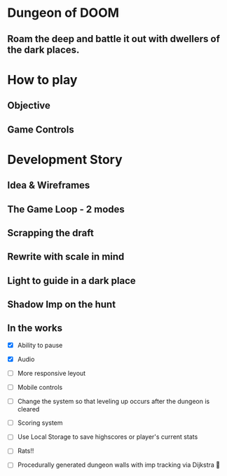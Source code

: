 # Dungeon of DOOM

## Roam the deep and battle it out with dwellers of the dark places.

# How to play

## Objective

## Game Controls


# Development Story

## Idea & Wireframes

## The Game Loop - 2 modes

## Scrapping the draft

## Rewrite with scale in mind

## Light to guide in a dark place

## Shadow Imp on the hunt

## In the works
- [x] Ability to pause
- [x] Audio
- [ ] More responsive leyout
- [ ] Mobile controls
- [ ] Change the system so that leveling up occurs after the dungeon is cleared
- [ ] Scoring system
- [ ] Use Local Storage to save highscores or player's current stats
- [ ] Rats!!
- [ ] Procedurally generated dungeon walls with imp tracking via Dijkstra 👹


